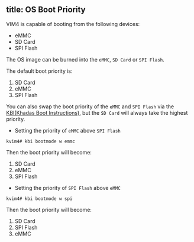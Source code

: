 title: OS Boot Priority
---

VIM4 is capable of booting from the following devices:

* eMMC
* SD Card
* SPI Flash

The OS image can be burned into the `eMMC`, `SD Card` or `SPI Flash`.

The default boot priority is:

1. SD Card
2. eMMC
3. SPI Flash

You can also swap the boot priority of the `eMMC` and `SPI Flash` via the [KBI(Khadas Boot Instructions)](./KbiGuidance.html), but the `SD Card` will always take the highest priority.

* Setting the priority of `eMMC` above `SPI Flash`

```
kvim4# kbi bootmode w emmc
```

Then the boot priority will become:

1. SD Card
2. eMMC
3. SPI Flash

* Setting the priority of `SPI Flash` above `eMMC`

```
kvim4# kbi bootmode w spi
```

Then the boot priority will become:

1. SD Card
2. SPI Flash
3. eMMC

